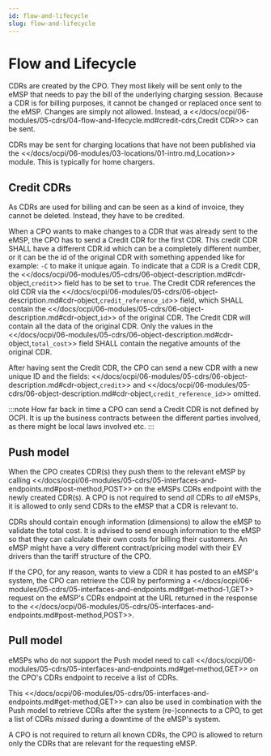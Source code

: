 ```yaml
---
id: flow-and-lifecycle
slug: flow-and-lifecycle
---
```

# Flow and Lifecycle

CDRs are created by the CPO. They most likely will be sent only to the eMSP that needs to pay the bill of the underlying
charging session. Because a CDR is for billing purposes, it cannot be changed or replaced once sent to the eMSP. Changes
are simply not allowed. Instead, a \<\</docs/ocpi/06-modules/05-cdrs/04-flow-and-lifecycle.md#credit-cdrs,Credit CDR\>\>
can be sent.

CDRs may be sent for charging locations that have not been published via the
\<\</docs/ocpi/06-modules/03-locations/01-intro.md,Location\>\> module. This is typically for home chargers.

## Credit CDRs

As CDRs are used for billing and can be seen as a kind of invoice, they cannot be deleted. Instead, they have to be
credited.

When a CPO wants to make changes to a CDR that was already sent to the eMSP, the CPO has to send a Credit CDR for the
first CDR. This credit CDR SHALL have a different CDR.id which can be a completely different number, or it can be the id
of the original CDR with something appended like for example: `-C` to make it unique again. To indicate that a CDR is a
Credit CDR, the \<\</docs/ocpi/06-modules/05-cdrs/06-object-description.md#cdr-object,`credit`\>\> field has to be set
to `true`. The Credit CDR references the old CDR via the
\<\</docs/ocpi/06-modules/05-cdrs/06-object-description.md#cdr-object,`credit_reference_id`\>\> field, which SHALL
contain the \<\</docs/ocpi/06-modules/05-cdrs/06-object-description.md#cdr-object,`id`\>\> of the original CDR. The
Credit CDR will contain all the data of the original CDR. Only the values in the
\<\</docs/ocpi/06-modules/05-cdrs/06-object-description.md#cdr-object,`total_cost`\>\> field SHALL contain the negative
amounts of the original CDR.

After having sent the Credit CDR, the CPO can send a new CDR with a new unique ID and the fields:
\<\</docs/ocpi/06-modules/05-cdrs/06-object-description.md#cdr-object,`credit`\>\> and
\<\</docs/ocpi/06-modules/05-cdrs/06-object-description.md#cdr-object,`credit_reference_id`\>\> omitted.

:::note
How far back in time a CPO can send a Credit CDR is not defined by OCPI. It is up the business contracts between the
different parties involved, as there might be local laws involved etc.
:::

## Push model

When the CPO creates CDR(s) they push them to the relevant eMSP by calling
\<\</docs/ocpi/06-modules/05-cdrs/05-interfaces-and-endpoints.md#post-method,POST\>\> on the eMSPs CDRs endpoint with
the newly created CDR(s). A CPO is not required to send *all* CDRs to *all* eMSPs, it is allowed to only send CDRs to
the eMSP that a CDR is relevant to.

CDRs should contain enough information (dimensions) to allow the eMSP to validate the total cost. It is advised to send
enough information to the eMSP so that they can calculate their own costs for billing their customers. An eMSP might
have a very different contract/pricing model with their EV drivers than the tariff structure of the CPO.

If the CPO, for any reason, wants to view a CDR it has posted to an eMSP's system, the CPO can retrieve the CDR by
performing a \<\</docs/ocpi/06-modules/05-cdrs/05-interfaces-and-endpoints.md#get-method-1,GET\>\> request on the eMSP's
CDRs endpoint at the URL returned in the response to the
\<\</docs/ocpi/06-modules/05-cdrs/05-interfaces-and-endpoints.md#post-method,POST\>\>.

## Pull model

eMSPs who do not support the Push model need to call
\<\</docs/ocpi/06-modules/05-cdrs/05-interfaces-and-endpoints.md#get-method,GET\>\> on the CPO's CDRs endpoint to
receive a list of CDRs.

This \<\</docs/ocpi/06-modules/05-cdrs/05-interfaces-and-endpoints.md#get-method,GET\>\> can also be used in combination
with the Push model to retrieve CDRs after the system (re-)connects to a CPO, to get a list of CDRs *missed* during a
downtime of the eMSP's system.

A CPO is not required to return all known CDRs, the CPO is allowed to return only the CDRs that are relevant for the
requesting eMSP.
